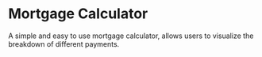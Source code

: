 # Mortgage Calculator

A simple and easy to use mortgage calculator, allows users to visualize the breakdown of different payments.